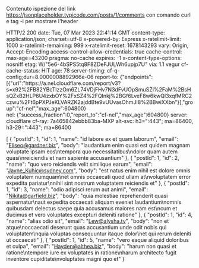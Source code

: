 Contenuto ispezione del link https://jsonplaceholder.typicode.com/posts/1/comments con comando curl e tag -i per mostrare l'header

HTTP/2 200 
date: Tue, 07 Mar 2023 22:41:14 GMT
content-type: application/json; charset=utf-8
x-powered-by: Express
x-ratelimit-limit: 1000
x-ratelimit-remaining: 999
x-ratelimit-reset: 1678143293
vary: Origin, Accept-Encoding
access-control-allow-credentials: true
cache-control: max-age=43200
pragma: no-cache
expires: -1
x-content-type-options: nosniff
etag: W/"5e6-4bSPS5tq8F8ZDeFJULWh6upjp7U"
via: 1.1 vegur
cf-cache-status: HIT
age: 78
server-timing: cf-q-config;dur=8.0000008892966e-06
report-to: {"endpoints":[{"url":"https:\/\/a.nel.cloudflare.com\/report\/v3?s=x92%2FB82YBcTlzzOm6ZL74VDjFHv7N3dFvUOpSmuSZl%2FaM%2BsHsQZxB2HLP6U4zxbOY%2FxSZ4%2FQInkj%2BGf6LveF8w6kwQI3xqfMRC2czwu%2Ft6pPXPJeKLVARZK2ajddBte9vUUvasOhmJI8%2BBwiXXbn"}],"group":"cf-nel","max_age":604800}    
nel: {"success_fraction":0,"report_to":"cf-nel","max_age":604800}
server: cloudflare
cf-ray: 7a465842ebbb83ba-MXP
alt-svc: h3=":443"; ma=86400, h3-29=":443"; ma=86400

[
  {
    "postId": 1,
    "id": 1,
    "name": "id labore ex et quam laborum",
    "email": "Eliseo@gardner.biz",
    "body": "laudantium enim quasi est quidem magnam voluptate ipsam eos\ntempora quo necessitatibus\ndolor quam autem quasi\nreiciendis et nam sapiente accusantium"
  },
  {
    "postId": 1,
    "id": 2,
    "name": "quo vero reiciendis velit similique earum",
    "email": "Jayne_Kuhic@sydney.com",
    "body": "est natus enim nihil est dolore omnis voluptatem numquam\net omnis occaecati quod ullam at\nvoluptatem error expedita pariatur\nnihil sint nostrum voluptatem reiciendis et"
  },
  {
    "postId": 1,
    "id": 3,
    "name": "odio adipisci rerum aut animi",
    "email": "Nikita@garfield.biz",
    "body": "quia molestiae reprehenderit quasi aspernatur\naut expedita occaecati aliquam eveniet laudantium\nomnis quibusdam delectus saepe 
quia accusamus maiores nam est\ncum et ducimus et vero voluptates excepturi deleniti ratione"
  },
  {
    "postId": 1,
    "id": 4,
    "name": "alias odio sit",
    "email": "Lew@alysha.tv",
    "body": "non et atque\noccaecati deserunt quas accusantium unde odit nobis qui voluptatem\nquia voluptas consequuntur itaque dolor\net qui rerum deleniti ut occaecati"
  },
  {
    "postId": 1,
    "id": 5,
    "name": "vero eaque aliquid doloribus et culpa",
    "email": "Hayden@althea.biz",
    "body": "harum non quasi et ratione\ntempore iure ex voluptates in ratione\nharum architecto fugit inventore cupiditate\nvoluptates magni 
quo et"
  }